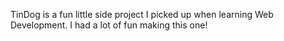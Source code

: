 TinDog is a fun little side project I picked up when learning Web Development. I had a lot of fun making this one!
